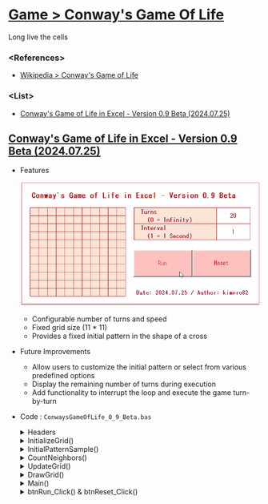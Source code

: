 # [Game > Conway's Game Of Life](../README.md#roguelike-game)

Long live the cells


### \<References>

- [Wikipedia > Conway's Game of Life](https://en.wikipedia.org/wiki/Conway%27s_Game_of_Life)


### \<List>

- [Conway's Game of Life in Excel - Version 0.9 Beta (2024.07.25)](#conways-game-of-life-in-excel---version-09-beta-20240725)


## [Conway's Game of Life in Excel - Version 0.9 Beta (2024.07.25)](#list)

- Features

  ![ConwaysGameOfLife_0_9_Beta.gif](./Images/ConwaysGameOfLife_0_9_Beta.gif)

  - Configurable number of turns and speed
  - Fixed grid size (11 * 11)
  - Provides a fixed initial pattern in the shape of a cross
- Future Improvements
  - Allow users to customize the initial pattern or select from various predefined options
  - Display the remaining number of turns during execution
  - Add functionality to interrupt the loop and execute the game turn-by-turn
- Code : `ConwaysGameOfLife_0_9_Beta.bas`
  <details>
    <summary>Headers</summary>

    ```vba
    Option Explicit
    ```
    ```vba
    ' Structure definition
    Private Type LifeGrid
        startPoint As Range
        rowSize As Integer
        colSize As Integer
        cells() As Boolean
        turns As Integer
        interval As Integer
    End Type
    ```
    ```vba
    Private grid As LifeGrid
    ```
  </details>
  <details>
    <summary>InitializeGrid()</summary>

    ```vba
    ' Initializes the grid with default values
    Private Sub InitializeGrid()
        Set grid.startPoint = Range("C5")
        grid.rowSize = 11
        grid.colSize = 11
        grid.turns = Range("P5").Value
        grid.interval = Range("P7").Value

        ReDim grid.cells(1 To grid.rowSize, 1 To grid.colSize)

        Dim i As Integer, j As Integer

        For i = 1 To grid.rowSize
            For j = 1 To grid.colSize
                grid.startPoint.cells(i, j).Interior.Color = RGB(252, 228, 214) ' Initialize all cells with light orange color
                grid.cells(i, j) = False ' Initialize all cells as dead
            Next j
        Next i

        DrawGrid
    End Sub
    ```
  </details>
  <details>
    <summary>InitialPatternSample()</summary>

    ```vba
    ' Sets an initial sample pattern (cross shape in the center)
    Private Sub InitialPatternSample()
        ' Set cross shape in the center
        grid.cells(6, 5) = True
        grid.cells(6, 6) = True
        grid.cells(6, 7) = True
        grid.cells(5, 6) = True
        grid.cells(7, 6) = True

        DrawGrid
    End Sub
    ```
  </details>
  <details>
    <summary>CountNeighbors()</summary>

    ```vba
    ' Counts the number of live neighboring cells
    Private Function CountNeighbors(row As Integer, col As Integer) As Integer
        Dim count As Integer
        Dim i As Integer, j As Integer

        count = 0

        For i = row - 1 To row + 1
            For j = col - 1 To col + 1
                If (i > 0 And i <= grid.rowSize) And (j > 0 And j <= grid.colSize) And Not (i = row And j = col) Then
                    If grid.cells(i, j) Then
                        count = count + 1
                    End If
                End If
            Next j
        Next i

        CountNeighbors = count
    End Function
    ```
  </details>
  <details>
    <summary>UpdateGrid()</summary>

    ```vba
    ' Calculates the survival status of cells
    Private Sub UpdateGrid()
        Dim newCells() As Boolean
        ReDim newCells(1 To grid.rowSize, 1 To grid.colSize)

        Dim i As Integer, j As Integer, neighbors As Integer

        For i = 1 To grid.rowSize
            For j = 1 To grid.colSize
                neighbors = CountNeighbors(i, j)
                
                If grid.cells(i, j) Then
                    If neighbors < 2 Or neighbors > 3 Then
                        newCells(i, j) = False
                    Else
                        newCells(i, j) = True
                    End If
                Else
                    If neighbors = 3 Then
                        newCells(i, j) = True
                    Else
                        newCells(i, j) = False
                    End If
                End If
            Next j
        Next i

        For i = 1 To grid.rowSize
            For j = 1 To grid.colSize
                grid.cells(i, j) = newCells(i, j)
            Next j
        Next i

        DrawGrid
    End Sub
    ```
  </details>
  <details>
    <summary>DrawGrid()</summary>

    ```vba
    ' Displays the grid state on the screen
    Private Sub DrawGrid()
        Dim i As Integer, j As Integer

        For i = 1 To grid.rowSize
            For j = 1 To grid.colSize
                If grid.cells(i, j) Then
                    grid.startPoint.cells(i, j).Interior.Color = RGB(192, 0, 0) ' Live cells are dark red
                Else
                    grid.startPoint.cells(i, j).Interior.Color = RGB(252, 228, 214) ' Dead cells are light orange
                End If
            Next j
        Next i
    End Sub
    ```
  </details>
  <details>
    <summary>Main()</summary>

    ```vba
    ' Main procedure that runs the Game of Life
    Private Sub Main()
        Dim i As Integer

        If grid.turns = 0 Then
            Do
                Application.Wait Now + TimeValue("00:00:" & grid.interval)
                UpdateGrid
            Loop
        Else
            For i = 1 To grid.turns
                Application.Wait Now + TimeValue("00:00:" & grid.interval)
                UpdateGrid
            Next i
        End If
    End Sub
    ```
  </details>
  <details>
    <summary>btnRun_Click() & btnReset_Click()</summary>

    ```vba
    ' Click event procedure for the Run button
    Private Sub btnRun_Click()
        InitializeGrid
        InitialPatternSample
        Main
    End Sub
    ```
    ```vba
    ' Click event procedure for the Reset button
    Private Sub btnReset_Click()
        InitializeGrid
    End Sub
    ```
  </details>
